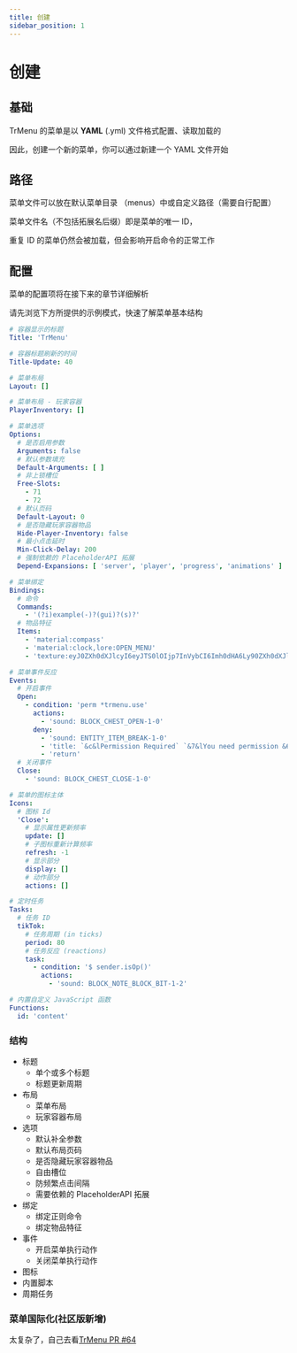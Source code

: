 ```yaml
---
title: 创建
sidebar_position: 1
---
```


# 创建

## 基础

TrMenu 的菜单是以 **YAML** \(.yml\) 文件格式配置、读取加载的

因此，创建一个新的菜单，你可以通过新建一个 YAML 文件开始

## 路径

菜单文件可以放在默认菜单目录 （menus）中或自定义路径（需要自行配置）

菜单文件名（不包括拓展名后缀）即是菜单的唯一 ID，

重复 ID 的菜单仍然会被加载，但会影响开启命令的正常工作

## 配置

菜单的配置项将在接下来的章节详细解析

请先浏览下方所提供的示例模式，快速了解菜单基本结构

```yaml
# 容器显示的标题
Title: 'TrMenu'

# 容器标题刷新的时间
Title-Update: 40

# 菜单布局
Layout: []

# 菜单布局 - 玩家容器
PlayerInventory: []

# 菜单选项
Options:
  # 是否启用参数
  Arguments: false
  # 默认参数填充
  Default-Arguments: [ ]
  # 非上锁槽位
  Free-Slots:
    - 71
    - 72
  # 默认页码
  Default-Layout: 0
  # 是否隐藏玩家容器物品
  Hide-Player-Inventory: false
  # 最小点击延时
  Min-Click-Delay: 200
  # 强制依赖的 PlaceholderAPI 拓展
  Depend-Expansions: [ 'server', 'player', 'progress', 'animations' ]

# 菜单绑定
Bindings:
  # 命令
  Commands:
    - '(?i)example(-)?(gui)?(s)?'
  # 物品特征
  Items:
    - 'material:compass'
    - 'material:clock,lore:OPEN_MENU'
    - 'texture:eyJ0ZXh0dXJlcyI6eyJTS0lOIjp7InVybCI6Imh0dHA6Ly90ZXh0dXJlcy5taW5lY3JhZnQubmV0L3RleHR1cmUvNDRmNDUyZDk5OGVhYmFjNDY0MmM2YjBmZTVhOGY0ZTJlNjczZWRjYWUyYTZkZmQ5ZTZhMmU4NmU3ODZlZGFjMCJ9fX0='

# 菜单事件反应
Events:
  # 开启事件
  Open:
    - condition: 'perm *trmenu.use'
      actions:
        - 'sound: BLOCK_CHEST_OPEN-1-0'
      deny:
        - 'sound: ENTITY_ITEM_BREAK-1-0'
        - 'title: `&c&lPermission Required` `&7&lYou need permission &6&ltrmenu.use &7&lto open this menu` 15 20 15'
        - 'return'
  # 关闭事件
  Close:
    - 'sound: BLOCK_CHEST_CLOSE-1-0'

# 菜单的图标主体
Icons:
  # 图标 Id
  'Close':
    # 显示属性更新频率
    update: []
    # 子图标重新计算频率
    refresh: -1
    # 显示部分
    display: []
    # 动作部分
    actions: []

# 定时任务
Tasks:
  # 任务 ID
  tikTok:
    # 任务周期 (in ticks)
    period: 80
    # 任务反应 (reactions)
    task:
      - condition: '$ sender.isOp()'
        actions:
          - 'sound: BLOCK_NOTE_BLOCK_BIT-1-2'

# 内置自定义 JavaScript 函数
Functions:
  id: 'content'

```

### 结构

* 标题
  * 单个或多个标题
  * 标题更新周期
* 布局
  * 菜单布局
  * 玩家容器布局
* 选项
  * 默认补全参数
  * 默认布局页码
  * 是否隐藏玩家容器物品
  * 自由槽位
  * 防频繁点击间隔
  * 需要依赖的 PlaceholderAPI 拓展
* 绑定
  * 绑定正则命令
  * 绑定物品特征
* 事件
  * 开启菜单执行动作
  * 关闭菜单执行动作
* 图标
* 内置脚本
* 周期任务

### 菜单国际化(社区版新增)

太复杂了，自己去看[TrMenu PR #64](https://github.com/Dreeam-qwq/TrMenu/pull/64)
